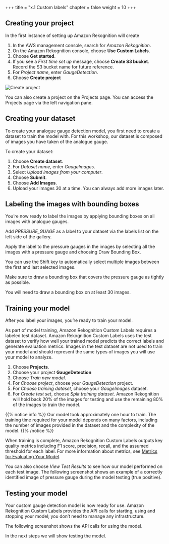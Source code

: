 +++
title = "x.1 Custom labels"
chapter = false
weight = 10
+++

## Creating your project

In the first instance of setting up Amazon Rekognition will create

1. In the AWS management console, search for *Amazon Rekognition*.
2. On the Amazon Rekognition console, choose **Use Custom Labels**.
3. Choose **Get started**.
4. If you see a *First time set up* message, choose **Create S3 bucket**. Record the S3 bucket name for future reference.
5. For *Project name*, enter *GaugeDetection*.
6. Choose **Create project**

![Create project](10_custom_labels/images/create-custom-labels-1.png "Create project")

You can also create a project on the Projects page. You can access the Projects page via the left navigation pane.

## Creating your dataset

To create your analogue gauge detection model, you first need to create a dataset to train the model with. For this workshop, our dataset is composed of images you have taken of the analogue gauge.

To create your dataset:

1. Choose **Create dataset**.
2. For *Dataset name*, enter *GaugeImages*.
3. Select *Upload images from your computer*.
4. Choose **Submit**.
5. Choose **Add Images**.
6. Upload your images 30 at a time. You can always add more images later.

## Labeling the images with bounding boxes

You’re now ready to label the images by applying bounding boxes on all images with analogue gauges.

Add *PRESSURE_GUAGE* as a label to your dataset via the labels list on the left side of the gallery.

Apply the label to the pressure gauges in the images by selecting all the images with a pressure gauge and choosing Draw Bounding Box.

You can use the Shift key to automatically select multiple images between the first and last selected images.

Make sure to draw a bounding box that covers the pressure gauge as tightly as possible.

You will need to draw a bounding box on at least 30 images.

## Training your model

After you label your images, you’re ready to train your model.

As part of model training, Amazon Rekognition Custom Labels requires a labeled test dataset. Amazon Rekognition Custom Labels uses the test dataset to verify how well your trained model predicts the correct labels and generate evaluation metrics. Images in the test dataset are not used to train your model and should represent the same types of images you will use your model to analyze.

1. Choose **Projects**.
2. Choose your project **GaugeDetection**
3. Choose *Train new model*.
4. For *Choose project*, choose your *GaugeDetection* project.
5. For *Choose training dataset*, choose your *GaugeImages* dataset.
6. For *Create test set*, choose *Split training dataset*. Amazon Rekognition will hold back 20% of the images for testing and use the remaining 80% of the images to train the model.

{{% notice info %}}
Our model took approximately one hour to train. The training time required for your model depends on many factors, including the number of images provided in the dataset and the complexity of the model.
{{% /notice %}}

When training is complete, Amazon Rekognition Custom Labels outputs key quality metrics including F1 score, precision, recall, and the assumed threshold for each label. For more information about metrics, see [Metrics for Evaluating Your Model](https://docs.aws.amazon.com/rekognition/latest/customlabels-dg/tr-metrics-use.html).

You can also choose *View Test Results* to see how our model performed on each test image. The following screenshot shows an example of a correctly identified image of pressure gauge during the model testing (true positive).

## Testing your model

Your custom gauge detection model is now ready for use. Amazon Rekognition Custom Labels provides the API calls for starting, using and stopping your model; you don’t need to manage any infrastructure.

The following screenshot shows the API calls for using the model.

In the next steps we will show testing the model.
